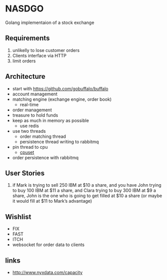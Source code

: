 # NASDGO

Golang implementaion of a stock exchange

## Requirements
1. unlikelly to lose customer orders
1. Clients interface via HTTP
1. limit orders

## Architecture
* start with https://github.com/gobuffalo/buffalo
* account management
* matching engine (exchange engine, order book)
  * real-time
* order management
* treasure to hold funds
* keep as much in memory as possible
  * use redis
* use two threads
  * order matching thread
  * persistence thread writing to rabbitmq
* pin thread to cpu
  * [cpuset](http://man7.org/linux/man-pages/man7/cpuset.7.html)
* order persistence with rabbitmq

## User Stories
1. if Mark is trying to sell 250 IBM at $10 a share, and you have John trying to buy 100 IBM at $11 a share, and Clara trying to buy 300 IBM at $9 a share, John is the one who is going to get filled at $10 a share (or maybe it would fill at $11 to Mark’s advantage)

## Wishlist
* FIX
* FAST
* ITCH
* websocket for order data to clients

## links 
* http://www.nyxdata.com/capacity
